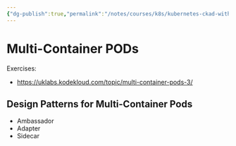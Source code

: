 ```yaml
---
{"dg-publish":true,"permalink":"/notes/courses/k8s/kubernetes-ckad-with-tests/04-multi-container-pods/"}
---
```

# Multi-Container PODs

Exercises:

- <https://uklabs.kodekloud.com/topic/multi-container-pods-3/>


## Design Patterns for Multi-Container Pods

- Ambassador
- Adapter
- Sidecar   